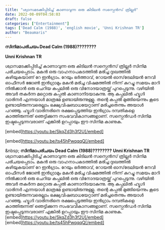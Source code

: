 ```yaml
---
title: "ശ്വാസമടക്കിപ്പിടിച്ച് കാണാവുന്ന ഒരു കിടിലൻ സസ്പെൻസ് ത്രില്ലർ"
date: 2022-08-09T04:58:03
draft: false
categories: ["Entertainment"]
tags: ['Dead Calm (1988)', 'english movie', 'Unni Krishnan TR']
author: "Beaumaris"
---
```


<strong>സിനിമാപരിചയം </strong>
<strong>Dead Calm (1988)????????</strong>

<strong>Unni Krishnan TR</strong>

ശ്വാസമടക്കിപ്പിടിച്ച് കാണാവുന്ന ഒരു കിടിലൻ സസ്പെൻസ് ത്രില്ലർ സിനിമ പരിചയപ്പെടാം. മകൻ ഒരു വാഹനാപകടത്തിൽ മരിച്ച ദുഃഖത്തിൽ കഴിയുകയാണ് റേ ഇൻഗ്രാം. റേയും ഭർത്താവ്, റോയൽ ഓസ്‌ട്രേലിയൻ നേവി ഓഫീസർ ജോൺ ഇൻഗ്രാമും മകൻ മരിച്ച വിഷമത്തിൽ നിന്ന് കുറച്ചു സമയം മാറി നിൽക്കാൻ ഒരു ചെറിയ കപ്പലിൽ ഒരു വിനോദയാത്രയ്ക്ക് പുറപ്പെടുന്നു. വഴിയിൽ അവർ തകർന്ന മറ്റൊരു കപ്പൽ കാണാനിടയാകുന്നു. ആ കപ്പലിൽ ഹ്യൂഗി വാരിനർ എന്നയാൾ മാത്രമേ ഉണ്ടായിരുന്നുള്ളൂ. തന്റെ കപ്പൽ മുങ്ങിയെന്നും കൂടെ ഉണ്ടായിരുന്നവരെല്ലാം ഭക്ഷ്യവിഷബാധയേറ്റാണ് മരിച്ചതെന്നും അയാൾ പറഞ്ഞു. ഹ്യൂഗി വാരിനരിനെ രക്ഷപ്പെടുത്തിയ ഇൻഗ്രാം ദമ്പതികളെ കാത്തിരുന്നത് ഞെട്ടിക്കുന്ന സംഭവവികാസങ്ങളാണ്. സസ്പെൻഡർ സിനിമ ഇഷ്ടപ്പെടുന്നവരാണ് എങ്കിൽ ഉറപ്പായും ഈ സിനിമ കാണുക.

[embed]https://youtu.be/SkqZd3h3f2U[/embed]

[embed]https://youtu.be/ts45hPwqqqQ[/embed]

&amp;nbsp;
**സിനിമാപരിചയം** **Dead Calm (1988)????????** **Unni Krishnan TR** ശ്വാസമടക്കിപ്പിടിച്ച് കാണാവുന്ന ഒരു കിടിലൻ സസ്പെൻസ് ത്രില്ലർ സിനിമ പരിചയപ്പെടാം. മകൻ ഒരു വാഹനാപകടത്തിൽ മരിച്ച ദുഃഖത്തിൽ കഴിയുകയാണ് റേ ഇൻഗ്രാം. റേയും ഭർത്താവ്, റോയൽ ഓസ്‌ട്രേലിയൻ നേവി ഓഫീസർ ജോൺ ഇൻഗ്രാമും മകൻ മരിച്ച വിഷമത്തിൽ നിന്ന് കുറച്ചു സമയം മാറി നിൽക്കാൻ ഒരു ചെറിയ കപ്പലിൽ ഒരു വിനോദയാത്രയ്ക്ക് പുറപ്പെടുന്നു. വഴിയിൽ അവർ തകർന്ന മറ്റൊരു കപ്പൽ കാണാനിടയാകുന്നു. ആ കപ്പലിൽ ഹ്യൂഗി വാരിനർ എന്നയാൾ മാത്രമേ ഉണ്ടായിരുന്നുള്ളൂ. തന്റെ കപ്പൽ മുങ്ങിയെന്നും കൂടെ ഉണ്ടായിരുന്നവരെല്ലാം ഭക്ഷ്യവിഷബാധയേറ്റാണ് മരിച്ചതെന്നും അയാൾ പറഞ്ഞു. ഹ്യൂഗി വാരിനരിനെ രക്ഷപ്പെടുത്തിയ ഇൻഗ്രാം ദമ്പതികളെ കാത്തിരുന്നത് ഞെട്ടിക്കുന്ന സംഭവവികാസങ്ങളാണ്. സസ്പെൻഡർ സിനിമ ഇഷ്ടപ്പെടുന്നവരാണ് എങ്കിൽ ഉറപ്പായും ഈ സിനിമ കാണുക. [embed]https://youtu.be/SkqZd3h3f2U[/embed] [embed]https://youtu.be/ts45hPwqqqQ[/embed] &nbsp;
